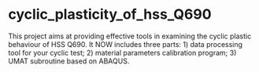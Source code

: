 # cyclic_plasticity_of_hss_Q690
This project aims at providing effective tools in examining the cyclic plastic behaviour of HSS Q690. It NOW includes three parts: 1) data processing tool for your cyclic test; 2) material parameters calibration program; 3) UMAT subroutine based on ABAQUS.
